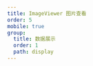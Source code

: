 ```yaml
---
title: ImageViewer 图片查看
order: 5
mobile: true
group:
  title: 数据展示
  order: 1
  path: display
---
```


<code src="../demo/ImageViewer.tsx"></code>
<API src="../src/ImageViewer.tsx"></API>
